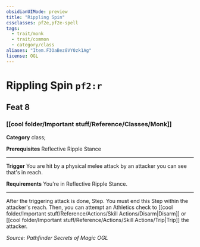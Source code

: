 ```yaml
---
obsidianUIMode: preview
title: "Rippling Spin"
cssclasses: pf2e,pf2e-spell
tags:
  - trait/monk
  - trait/common
  - category/class
aliases: "Item.F3OaBez8VY0zk1Ag"
license: OGL
---
```

# Rippling Spin `pf2:r`
## Feat 8
### [[cool folder/Important stuff/Reference/Classes/Monk]]

**Category** class; 



**Prerequisites** Reflective Ripple Stance
* * *
**Trigger** You are hit by a physical melee attack by an attacker you can see that's in reach.

**Requirements** You're in Reflective Ripple Stance.

* * *

After the triggering attack is done, Step. You must end this Step within the attacker's reach. Then, you can attempt an Athletics check to [[cool folder/Important stuff/Reference/Actions/Skill Actions/Disarm|Disarm]] or [[cool folder/Important stuff/Reference/Actions/Skill Actions/Trip|Trip]] the attacker.

*Source: Pathfinder Secrets of Magic*
*OGL*